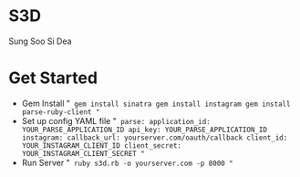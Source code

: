 # S3D
Sung Soo Si Dea


# Get Started
- Gem Install
"`
gem install sinatra
gem install instagram
gem install parse-ruby-client
"`
- Set up config YAML file
"`
parse:
  application_id: YOUR_PARSE_APPLICATION_ID
  api_key: YOUR_PARSE_APPLICATION_ID
instagram:
  callback_url: yourserver.com/oauth/callback
  client_id: YOUR_INSTAGRAM_CLIENT_ID
  client_secret: YOUR_INSTAGRAM_CLIENT_SECRET
"`
- Run Server
"`
ruby s3d.rb -o yourserver.com -p 8000
"`
